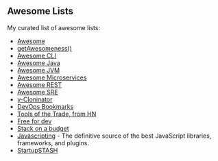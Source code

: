 ## Awesome Lists

My curated list of awesome lists:

* [Awesome](https://github.com/sindresorhus/awesome)
* [getAwesomeness()](https://getawesomeness.herokuapp.com/)
* [Awesome CLI](https://github.com/aharris88/awesome-cli-apps)
* [Awesome Java](https://github.com/akullpp/awesome-java)
* [Awesome JVM](https://github.com/deephacks/awesome-jvm)
* [Awesome Microservices](https://github.com/mfornos/awesome-microservices)
* [Awesome REST](https://github.com/marmelab/awesome-rest)
* [Awesome SRE](https://github.com/dastergon/awesome-sre)
* [y-Cloninator](http://ycloninator.herokuapp.com/)
* [DevOps Bookmarks](http://www.devopsbookmarks.com/)
* [Tools of the Trade, from HN](https://github.com/cjbarber/ToolsOfTheTrade)
* [Free for dev](https://github.com/ripienaar/free-for-dev)
* [Stack on a budget](https://github.com/255kb/stack-on-a-budget)
* [Javascripting](https://www.javascripting.com/) - The definitive source of the best JavaScript libraries, frameworks, and plugins.
* [StartupSTASH](http://startupstash.com/)
